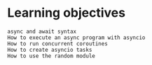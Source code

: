 # Learning objectives

    async and await syntax
    How to execute an async program with asyncio
    How to run concurrent coroutines
    How to create asyncio tasks
    How to use the random module
